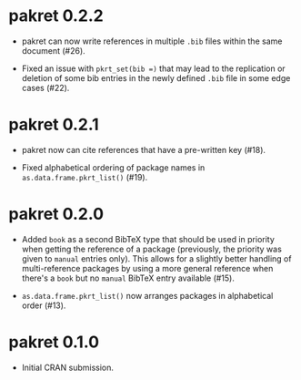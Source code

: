 # pakret 0.2.2

* pakret can now write references in multiple `.bib` files within the same document (#26).

* Fixed an issue with `pkrt_set(bib =)` that may lead to the replication or deletion of some bib entries in the newly defined `.bib` file in some edge cases (#22).

# pakret 0.2.1

* pakret now can cite references that have a pre-written key (#18).

* Fixed alphabetical ordering of package names in `as.data.frame.pkrt_list()` (#19).

# pakret 0.2.0

* Added `book` as a second BibTeX type that should be used in priority when getting the reference of a package (previously, the priority was given to `manual` entries only). This allows for a slightly better handling of multi-reference packages by using a more general reference when there's a `book` but no `manual` BibTeX entry available (#15).

* `as.data.frame.pkrt_list()` now arranges packages in alphabetical order (#13).

# pakret 0.1.0

* Initial CRAN submission.
